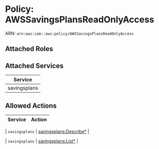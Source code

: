 # Policy: AWSSavingsPlansReadOnlyAccess

ARN: `arn:aws:iam::aws:policy/AWSSavingsPlansReadOnlyAccess`

## Attached Roles

## Attached Services

| Service |
|---------|
| savingsplans |

## Allowed Actions

| Service | Action |
|:-------:|--------|

| `savingsplans` | [savingsplans:Describe*](../actions.md#savingsplans:describeall) |

| `savingsplans` | [savingsplans:List*](../actions.md#savingsplans:listall) |
